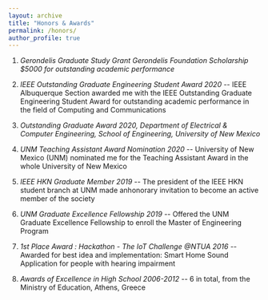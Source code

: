 ```yaml
---
layout: archive
title: "Honors & Awards"
permalink: /honors/
author_profile: true
---
```

1. *Gerondelis Graduate Study Grant Gerondelis Foundation Scholarship $5000 for outstanding academic performance*

2. *IEEE Outstanding Graduate Engineering Student Award 2020* -- IEEE Albuquerque Section awarded me with the IEEE Outstanding Graduate Engineering Student Award for outstanding academic performance in the field of Computing and Communications

3. *Outstanding Graduate Award 2020, Department of Electrical & Computer Engineering, School of Engineering, University of New Mexico* 

4. *UNM Teaching Assistant Award Nomination 2020* -- University of New Mexico (UNM) nominated me for the Teaching Assistant Award in the whole University of New Mexico

5. *IEEE HKN Graduate Member 2019* -- The president of the IEEE HKN student branch at UNM made anhonorary invitation to become an active member of the society

6. *UNM Graduate Excellence Fellowship 2019* -- Offered the UNM Graduate Excellence Fellowship to enroll the Master of Engineering Program

7. *1st Place Award : Hackathon - The IoT Challenge @NTUA 2016* -- Awarded for best idea and implementation: Smart Home Sound Application for people with hearing impairment

8. *Awards of Excellence in High School 2006-2012* -- 6 in total, from the Ministry of Education, Athens, Greece
